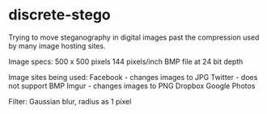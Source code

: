 # discrete-stego
Trying to move steganography in digital images past the compression used by many image hosting sites.

Image specs:
500 x 500 pixels
144 pixels/inch
BMP file at 24 bit depth

Image sites being used:
Facebook - changes images to JPG
Twitter - does not support BMP
Imgur - changes images to PNG
Dropbox
Google Photos

Filter:
Gaussian blur, radius as 1 pixel